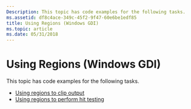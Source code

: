 ```yaml
---
Description: This topic has code examples for the following tasks.
ms.assetid: df8c4ace-349c-45f2-9f47-60e6be1edf85
title: Using Regions (Windows GDI)
ms.topic: article
ms.date: 05/31/2018
---
```


# Using Regions (Windows GDI)

This topic has code examples for the following tasks.

-   [Using regions to clip output](using-regions-to-clip-output.md)
-   [Using regions to perform hit testing](using-regions-to-perform-hit-testing.md)

 

 




